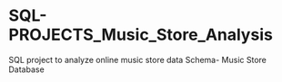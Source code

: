 # SQL-PROJECTS_Music_Store_Analysis
SQL project to analyze online music store data
Schema- Music Store Database
